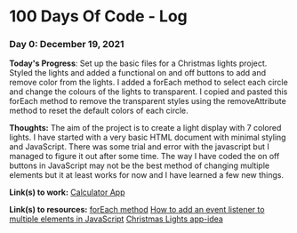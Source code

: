 # 100 Days Of Code - Log

### Day 0: December 19, 2021 

**Today's Progress**: Set up the basic files for a Christmas lights project. Styled the lights and added a functional on and off buttons to add and remove color from the lights. I added a forEach method to select each circle and change the colours of the lights to transparent. I copied and pasted this forEach method to remove the transparent styles using the removeAttribute method to reset the default colors of each circle. 

**Thoughts:** The aim of the project is to create a light display with 7 colored lights. I have started with a very basic HTML document with minimal styling and JavaScript. There was some trial and error with the javascript but I managed to figure it out after some time. The way I have coded the on off buttons in JavaScript may not be the best method of changing multiple elements but it at least works for now and I have learned a few new things. 

**Link(s) to work:** [Calculator App](http://www.example.com)

**Link(s) to resources:** 
[forEach method](https://developer.mozilla.org/en-US/docs/Web/JavaScript/Reference/Global_Objects/Array/forEach)
[How to add an event listener to multiple elements in JavaScript](https://flaviocopes.com/how-to-add-event-listener-multiple-elements-javascript/)
[Christmas Lights app-idea](https://github.com/fahamidur/app-ideas/blob/master/Projects/1-Beginner/Christmas-Lights-App.md)



